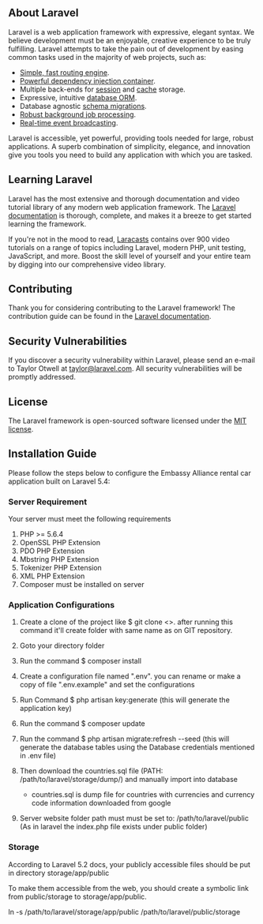 ## About Laravel

Laravel is a web application framework with expressive, elegant syntax. We believe development must be an enjoyable, creative experience to be truly fulfilling. Laravel attempts to take the pain out of development by easing common tasks used in the majority of web projects, such as:

- [Simple, fast routing engine](https://laravel.com/docs/routing).
- [Powerful dependency injection container](https://laravel.com/docs/container).
- Multiple back-ends for [session](https://laravel.com/docs/session) and [cache](https://laravel.com/docs/cache) storage.
- Expressive, intuitive [database ORM](https://laravel.com/docs/eloquent).
- Database agnostic [schema migrations](https://laravel.com/docs/migrations).
- [Robust background job processing](https://laravel.com/docs/queues).
- [Real-time event broadcasting](https://laravel.com/docs/broadcasting).

Laravel is accessible, yet powerful, providing tools needed for large, robust applications. A superb combination of simplicity, elegance, and innovation give you tools you need to build any application with which you are tasked.

## Learning Laravel

Laravel has the most extensive and thorough documentation and video tutorial library of any modern web application framework. The [Laravel documentation](https://laravel.com/docs) is thorough, complete, and makes it a breeze to get started learning the framework.

If you're not in the mood to read, [Laracasts](https://laracasts.com) contains over 900 video tutorials on a range of topics including Laravel, modern PHP, unit testing, JavaScript, and more. Boost the skill level of yourself and your entire team by digging into our comprehensive video library.

## Contributing

Thank you for considering contributing to the Laravel framework! The contribution guide can be found in the [Laravel documentation](http://laravel.com/docs/contributions).

## Security Vulnerabilities

If you discover a security vulnerability within Laravel, please send an e-mail to Taylor Otwell at taylor@laravel.com. All security vulnerabilities will be promptly addressed.

## License

The Laravel framework is open-sourced software licensed under the [MIT license](http://opensource.org/licenses/MIT).

## Installation Guide

Please follow the steps below to configure the Embassy Alliance rental car application built on Laravel 5.4:
### Server Requirement
Your server must meet the following requirements

1. PHP >= 5.6.4
2. OpenSSL PHP Extension
3. PDO PHP Extension
4. Mbstring PHP Extension
5. Tokenizer PHP Extension
6. XML PHP Extension
7. Composer must be installed on server


### Application Configurations
1. Create a clone of the project like $ git clone <<COMMAND CODE GENERATED BY BITBUCKET>>. after running this command it'll create folder with same name as on GIT repository.
2. Goto your directory folder
3. Run the command $ composer install
4. Create a configuration file named ".env". you can rename or make a copy of file ".env.example" and set the configurations
5. Run Command $ php artisan key:generate (this will generate the application key)
6. Run the command $ composer update
7. Run the command $ php artisan migrate:refresh --seed (this will generate the database tables using the Database credentials mentioned in .env file)
8. Then download the countries.sql file (PATH: /path/to/laravel/storage/dump/) and manually import into database
    * countries.sql is dump file for countries with currencies and currency code information downloaded from google

9. Server website folder path must must be set to: /path/to/laravel/public (As in laravel the index.php file exists under public folder)

### Storage
According to Laravel 5.2 docs, your publicly accessible files should be put in directory storage/app/public
 
To make them accessible from the web, you should create a symbolic link from public/storage to storage/app/public.
 
ln -s /path/to/laravel/storage/app/public /path/to/laravel/public/storage